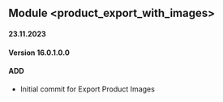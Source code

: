 ## Module <product_export_with_images>

#### 23.11.2023
#### Version 16.0.1.0.0
#### ADD
- Initial commit for Export Product Images
